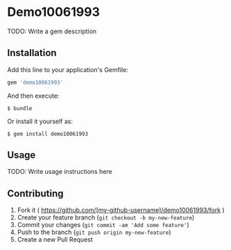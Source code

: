 # Demo10061993

TODO: Write a gem description

## Installation

Add this line to your application's Gemfile:

```ruby
gem 'demo10061993'
```

And then execute:

    $ bundle

Or install it yourself as:

    $ gem install demo10061993

## Usage

TODO: Write usage instructions here

## Contributing

1. Fork it ( https://github.com/[my-github-username]/demo10061993/fork )
2. Create your feature branch (`git checkout -b my-new-feature`)
3. Commit your changes (`git commit -am 'Add some feature'`)
4. Push to the branch (`git push origin my-new-feature`)
5. Create a new Pull Request
